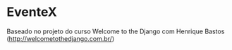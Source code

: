 EventeX
=======

Baseado no projeto do curso Welcome to the Django com Henrique Bastos (http://welcometothedjango.com.br/)
